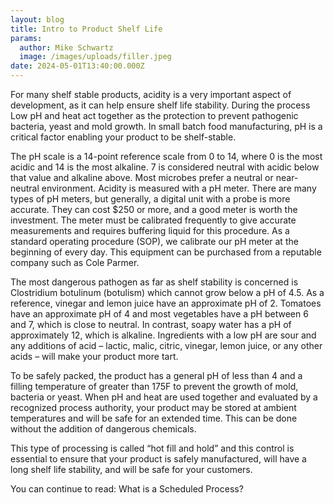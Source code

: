 ```yaml
---
layout: blog
title: Intro to Product Shelf Life
params:
  author: Mike Schwartz
  image: /images/uploads/filler.jpeg
date: 2024-05-01T13:40:00.000Z
---
```

For many shelf stable products, acidity is a very important aspect of development, as it can help ensure shelf life stability. During the process Low pH and heat act together as the protection to prevent pathogenic bacteria, yeast and mold growth. In small batch food manufacturing, pH is a critical factor enabling your product to be shelf-stable.

The pH scale is a 14-point reference scale from 0 to 14, where 0 is the most acidic and 14 is the most alkaline. 7 is considered neutral with acidic below that value and alkaline above. Most microbes prefer a neutral or near-neutral environment. Acidity is measured with a pH meter. There are many types of pH meters, but generally, a digital unit with a probe is more accurate. They can cost $250 or more, and a good meter is worth the investment. The meter must be calibrated frequently to give accurate measurements and requires buffering liquid for this procedure. As a standard operating procedure (SOP), we calibrate our pH meter at the beginning of every day. This equipment can be purchased from a reputable company such as Cole Parmer.

The most dangerous pathogen as far as shelf stability is concerned is Clostridium botulinum (botulism) which cannot grow below a pH of 4.5. As a reference, vinegar and lemon juice have an approximate pH of 2. Tomatoes have an approximate pH of 4 and most vegetables have a pH between 6 and 7, which is close to neutral. In contrast, soapy water has a pH of approximately 12, which is alkaline. Ingredients with a low pH are sour and any additions of acid – lactic, malic, citric, vinegar, lemon juice, or any other acids – will make your product more tart.

To be safely packed, the product has a general pH of less than 4 and a filling temperature of greater than 175F to prevent the growth of mold, bacteria or yeast. When pH and heat are used together and evaluated by a recognized process authority, your product may be stored at ambient temperatures and will be safe for an extended time. This can be done without the addition of dangerous chemicals.

This type of processing is called “hot fill and hold” and this control is essential to ensure that your product is safely manufactured, will have a long shelf life stability, and will be safe for your customers.

You can continue to read: What is a Scheduled Process?
